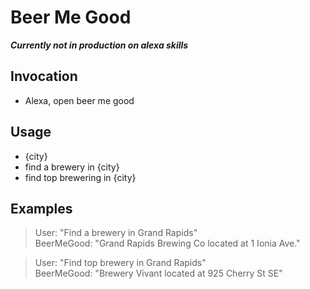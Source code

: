 # Beer Me Good

_**Currently not in production on alexa skills**_

## Invocation
- Alexa, open beer me good

## Usage 
- {city}
- find a brewery in {city}
- find top brewering in {city}


## Examples

> User: "Find a brewery in Grand Rapids"  
 BeerMeGood: "Grand Rapids Brewing Co located at 1 Ionia Ave."

>User: "Find top brewery in Grand Rapids"  
BeerMeGood: "Brewery Vivant located at 925 Cherry St SE"  
